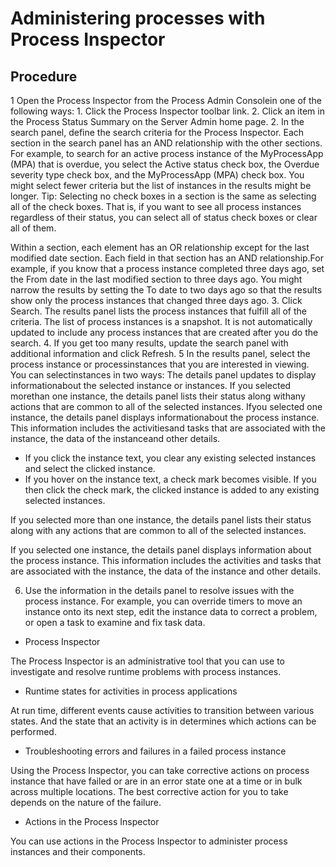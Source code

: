 # Administering processes with Process Inspector

## Procedure

1 Open the Process Inspector from the Process Admin Consolein one of the following ways:
    1. Click the Process Inspector toolbar
link.
    2. Click an item in the Process Status Summary on
the Server Admin home page.
2. In the search panel, define the search criteria for the
Process Inspector. Each section in the search panel has
an AND relationship with the other sections.
For example, to search for an active process instance of
the MyProcessApp (MPA) that is overdue, you select the Active status
check box, the Overdue severity type check box, and the MyProcessApp
(MPA) check box. You might select fewer criteria but the list of instances
in the results might be longer. Tip: Selecting no check
boxes in a section is the same as selecting all of the check boxes.
That is, if you want to see all process instances regardless of their
status, you can select all of status check boxes or clear all of them.

Within a section, each element has an OR relationship except
for the last modified date section. Each field in that section has
an AND relationship.For example, if you know that
a process instance completed three days ago, set the From date in
the last modified section to three days ago. You might narrow the
results by setting the To date to two days ago so that the results
show only the process instances that changed three days ago.
3. Click Search. The
results panel lists the process instances that fulfill all of the
criteria. The list of process instances is a snapshot. It is not automatically
updated to include any process instances that are created after you
do the search.
4. If you get too many results, update the search panel with
additional information and click Refresh.
5 In the results panel, select the process instance or processinstances that you are interested in viewing. You can selectinstances in two ways: The details panel updates to display informationabout the selected instance or instances. If you selected morethan one instance, the details panel lists their status along withany actions that are common to all of the selected instances. Ifyou selected one instance, the details panel displays informationabout the process instance. This information includes the activitiesand tasks that are associated with the instance, the data of the instanceand other details.

- If you click the instance text, you clear any existing selected
instances and select the clicked instance.
- If you hover on the instance text, a check mark becomes visible.
If you then click the check mark, the clicked instance is added to
any existing selected instances.

If you selected more
than one instance, the details panel lists their status along with
any actions that are common to all of the selected instances.

If
you selected one instance, the details panel displays information
about the process instance. This information includes the activities
and tasks that are associated with the instance, the data of the instance
and other details.

6. Use the information in the details panel to resolve issues
with the process instance. For example, you can override
timers to move an instance onto its next step, edit the instance data
to correct a problem, or open a task to examine and fix task data.

- Process Inspector

The Process Inspector is an administrative tool that you can use to investigate and resolve runtime problems with process instances.
- Runtime states for activities in process applications

At run time, different events cause activities to transition between various states. And the state that an activity is in determines which actions can be performed.
- Troubleshooting errors and failures in a failed process instance

Using the Process Inspector, you can take corrective actions on process instance that have failed or are in an error state one at a time or in bulk across multiple locations. The best corrective action for you to take depends on the nature of the failure.
- Actions in the Process Inspector

You can use actions in the Process Inspector to administer process instances and their components.